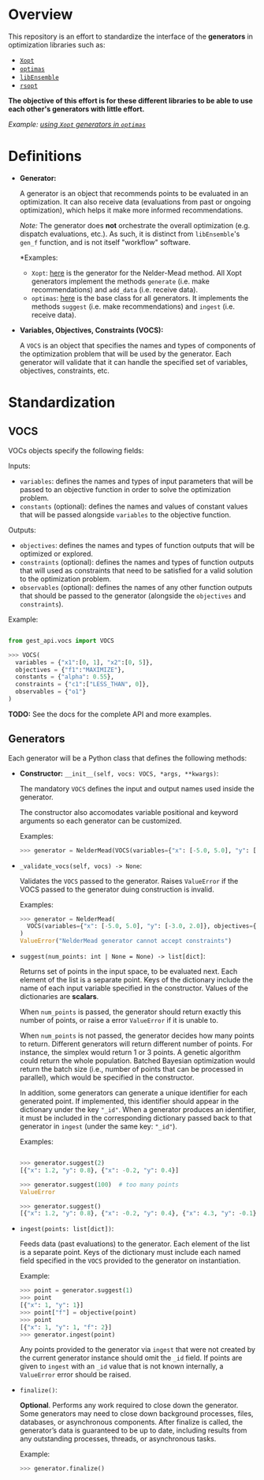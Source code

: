 # Overview

This repository is an effort to standardize the interface of the **generators** in optimization libraries such as:

- [`Xopt`](https://github.com/ChristopherMayes/Xopt)
- [`optimas`](https://github.com/optimas-org/optimas)
- [`libEnsemble`](https://github.com/Libensemble/libensemble)
- [`rsopt`](https://github.com/radiasoft/rsopt)

**The objective of this effort is for these different libraries to be able to use each other's generators with little effort.**

*Example: [using `Xopt` generators in `optimas`](https://github.com/optimas-org/optimas/pull/151)*

# Definitions

- **Generator:**

  A generator is an object that recommends points to be evaluated in an optimization. It can also receive data (evaluations from past or ongoing optimization), which helps it make more informed recommendations.

  *Note:* The generator does **not** orchestrate the overall optimization (e.g. dispatch evaluations, etc.). As such, it is distinct from `libEnsemble`'s `gen_f` function, and is not itself "workflow" software.

  *Examples:
    - `Xopt`: [here](https://github.com/ChristopherMayes/Xopt/blob/main/xopt/generators/sequential/neldermead.py#L64) is the generator for the Nelder-Mead method. All Xopt generators implement the methods `generate` (i.e. make recommendations) and `add_data` (i.e. receive data).
    - `optimas`: [here](https://github.com/optimas-org/optimas/blob/main/optimas/generators/base.py#L27) is the base class for all generators. It implements the methods `suggest` (i.e. make recommendations) and `ingest` (i.e. receive data).

- **Variables, Objectives, Constraints (VOCS):**

  A `VOCS` is an object that specifies the names and types of components of the optimization problem that will be used by the generator. Each generator will validate that it can handle the specified set of variables, objectives, constraints, etc.


# Standardization

## VOCS
VOCs objects specify the following fields:

Inputs:
  - `variables`: defines the names and types of input parameters that will be passed to an objective function in order to solve the optimization problem.
  - `constants` (optional): defines the names and values of constant values that will be passed alongside `variables` to the objective function.

Outputs:
  - `objectives`: defines the names and types of function outputs that will be optimized or explored.
  - `constraints` (optional): defines the names and types of function outputs that will used as constraints that need to be satisfied for a valid solution to the optimization problem.
  - `observables` (optional): defines the names of any other function outputs that should be passed to the generator (alongside the `objectives` and `constraints`).

Example:

  ```python

  from gest_api.vocs import VOCS

  >>> VOCS(
    variables = {"x1":[0, 1], "x2":[0, 5]},
    objectives = {"f1":"MAXIMIZE"},
    constants = {"alpha": 0.55},
    constraints = {"c1":["LESS_THAN", 0]},
    observables = {"o1"}
  )
  ```

**TODO:** See the docs for the complete API and more examples.

## Generators

Each generator will be a Python class that defines the following methods:

- **Constructor:**
  `__init__(self, vocs: VOCS, *args, **kwargs)`:

  The mandatory `VOCS` defines the input and output names used inside the generator.

  The constructor also accomodates variable positional and keyword arguments so each generator can be customized.

  Examples:

    ```python
    >>> generator = NelderMead(VOCS(variables={"x": [-5.0, 5.0], "y": [-3.0, 2.0]}, objectives={"f": "MAXIMIZE"}), adaptive=False)
    ```

- `_validate_vocs(self, vocs) -> None`:

  Validates the `VOCS` passed to the generator. Raises ``ValueError`` if the VOCS passed to the generator duing construction is invalid.

    Examples:

    ```python
    >>> generator = NelderMead(
      VOCS(variables={"x": [-5.0, 5.0], "y": [-3.0, 2.0]}, objectives={"f": "MAXIMIZE"}, constraints={"c":["LESS_THAN", 0.0]})
    )
    ValueError("NelderMead generator cannot accept constraints")
    ```

- `suggest(num_points: int | None = None) -> list[dict]`:

  Returns set of points in the input space, to be evaluated next. Each element of the list is a separate point.
  Keys of the dictionary include the name of each input variable specified in the constructor. Values of the dictionaries are **scalars**.

  When `num_points` is passed, the generator should return exactly this number of points, or raise a error ``ValueError`` if it is unable to.

  When `num_points` is not passed, the generator decides how many points to return.
  Different generators will return different number of points. For instance, the simplex would return 1 or 3 points. A genetic algorithm could return the whole population. Batched Bayesian optimization would return the batch size (i.e., number of points that can be processed in parallel), which would be specified in the constructor.

  In addition, some generators can generate a unique identifier for each generated point. If implemented, this identifier should appear in the dictionary under the key `"_id"`.
  When a generator produces an identifier, it must be included in the corresponding dictionary passed back to that generator in `ingest` (under the same key: `"_id"`).

  Examples:

    ```python

    >>> generator.suggest(2)
    [{"x": 1.2, "y": 0.8}, {"x": -0.2, "y": 0.4}]

    >>> generator.suggest(100)  # too many points
    ValueError

    >>> generator.suggest()
    [{"x": 1.2, "y": 0.8}, {"x": -0.2, "y": 0.4}, {"x": 4.3, "y": -0.1}]
    ```

- `ingest(points: list[dict])`:

  Feeds data (past evaluations) to the generator. Each element of the list is a separate point. Keys of the dictionary must include each named field specified in the `VOCS` provided
  to the generator on instantiation.

  Example:

  ```python
  >>> point = generator.suggest(1)
  >>> point
  [{"x": 1, "y": 1}]
  >>> point["f"] = objective(point)
  >>> point
  [{"x": 1, "y": 1, "f": 2}]
  >>> generator.ingest(point)
  ```

  Any points provided to the generator via `ingest` that were not created by the current generator instance should omit the `_id` field. If points are given to `ingest` with an `_id` value that is not known internally, a `ValueError` error should be raised.

- `finalize()`:

  **Optional**. Performs any work required to close down the generator. Some generators may need to close down background processes, files, databases, or asynchronous components. After finalize is called, the generator’s data is guaranteed to be up to date, including results from any outstanding processes, threads, or asynchronous tasks.

  Example:

  ```python
  >>> generator.finalize()
  ```
